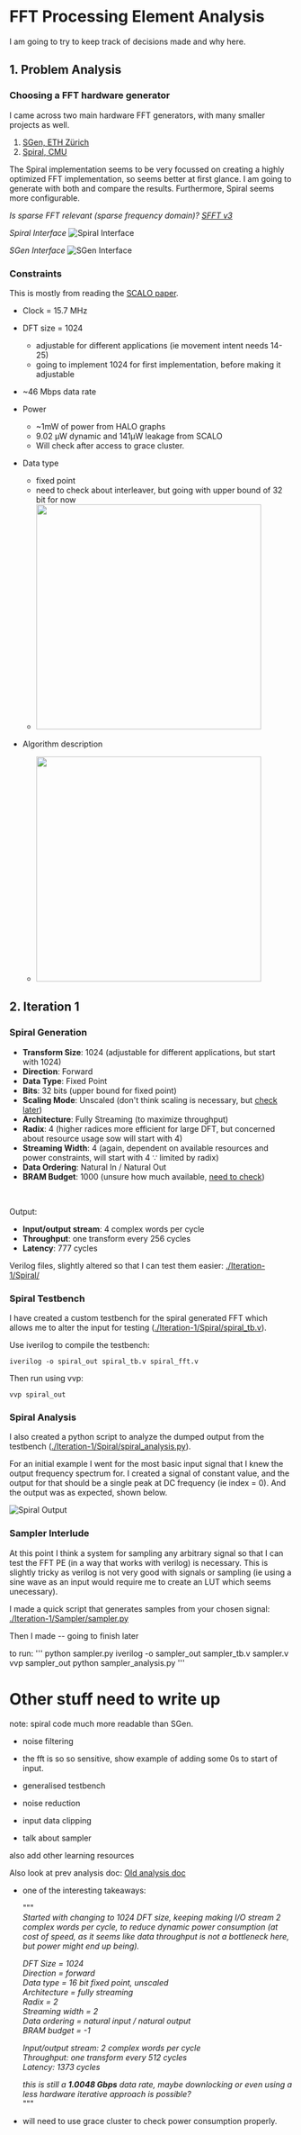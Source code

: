 # FFT Processing Element Analysis

I am going to try to keep track of decisions made and why here.

## 1. Problem Analysis

### Choosing a FFT hardware generator

I came across two main hardware FFT generators, with many smaller projects as well.

1. [SGen, ETH Zürich](https://acl.inf.ethz.ch/research/hardware/)
2. [Spiral, CMU](https://www.spiral.net/hardware/dftgen.html)

The Spiral implementation seems to be very focussed on creating a highly optimized FFT implementation, so seems better at first glance. I am going to generate with both and compare the results. Furthermore, Spiral seems more configurable.

*Is sparse FFT relevant (sparse frequency domain)? [SFFT v3](https://www.spiral.net/software/sfft.html)*

*Spiral Interface*
![Spiral Interface](./Images/Spiral_interface.png) 

*SGen Interface*
![SGen Interface](./Images/SGen_interface.png)


### Constraints 

This is mostly from reading the [SCALO paper](https://mckarthik7.github.io/pdfs/ksriram_scalo.pdf).

- Clock = 15.7 MHz

- DFT size = 1024 
    - adjustable for different applications (ie movement intent needs 14-25)
    - going to implement 1024 for first implementation, before making it adjustable

- ~46 Mbps data rate

- Power
    - ~1mW of power from HALO graphs
    - 9.02 µW dynamic and 141µW leakage from SCALO 
    - Will check after access to grace cluster.

- Data type
    - fixed point
    - need to check about interleaver, but going with upper bound of 32 bit for now
    - <img src="./Images/data_types.png" width="400">

- Algorithm description
    - <img src="./Images/FFT_desc.png" width="400">

## 2. Iteration 1

### Spiral Generation
- **Transform Size**: 1024 (adjustable for different applications, but start with 1024)
- **Direction**: Forward
- **Data Type**: Fixed Point
- **Bits**: 32 bits (upper bound for fixed point)
- **Scaling Mode**: Unscaled (don't think scaling is necessary, but <u>check later</u>)
- **Architecture**: Fully Streaming (to maximize throughput)
- **Radix**: 4 (higher radices more efficient for large DFT, but concerned about resource usage sow will start with 4)
- **Streaming Width**: 4 (again, dependent on available resources and power constraints, will start with 4 ∵ limited by radix)
- **Data Ordering**: Natural In / Natural Out
- **BRAM Budget**: 1000 (unsure how much available, <u>need to check</u>)

<br>

Output: 
- **Input/output stream**: 4 complex words per cycle
- **Throughput**: one transform every 256 cycles
- **Latency**: 777 cycles

Verilog files, slightly altered so that I can test them easier: [./Iteration-1/Spiral/](./Iteration-1/Spiral/)

### Spiral Testbench

I have created a custom testbench for the spiral generated FFT which allows me to alter the input for testing ([./Iteration-1/Spiral/spiral_tb.v](./Iteration-1/Spiral/spiral_tb.v)).

Use iverilog to compile the testbench:

`iverilog -o spiral_out spiral_tb.v spiral_fft.v`

Then run using vvp:

`vvp spiral_out`

### Spiral Analysis

I also created a python script to analyze the dumped output from the testbench ([./Iteration-1/Spiral/spiral_analysis.py](./Iteration-1/Spiral/spiral_analysis.py)).

For an initial example I went for the most basic input signal that I knew the output frequency spectrum for. I created a signal of constant value, and the output for that should be a single peak at DC frequency (ie index = 0). And the output was as expected, shown below.

![Spiral Output](./Images/iteration_1/const_signal.png)

### Sampler Interlude

At this point I think a system for sampling any arbitrary signal so that I can test the FFT PE (in a way that works with verilog) is necessary. This is slightly tricky as verilog is not very good with signals or sampling (ie using a sine wave as an input would require me to create an LUT which seems unecessary).

I made a quick script that generates samples from your chosen signal: [./Iteration-1/Sampler/sampler.py](./Iteration-1/Sampler/sampler.py)

Then I made -- going to finish later

to run:
'''
python sampler.py
iverilog -o sampler_out sampler_tb.v sampler.v
vvp sampler_out
python sampler_analysis.py
'''

# Other stuff need to write up
note: spiral code much more readable than SGen.

- noise filtering

- the fft is so so sensitive, show example of adding some 0s to start of input.

- generalised testbench

- noise reduction

- input data clipping

- talk about sampler

also add other learning resources

Also look at prev analysis doc: [Old analysis doc](./FFT-Spiral-HALO/readme.md)

- one of the interesting takeaways:

    """ <br>
    *Started with changing to 1024 DFT size, keeping making I/O stream 2 complex words per cycle, to reduce dynamic power consumption (at cost of speed, as it seems like data throughput is not a bottleneck here, but power might end up being).*

    *DFT Size = 1024 <br>*
    *Direction = forward <br>*
    *Data type = 16 bit fixed point, unscaled <br>*
    *Architecture = fully streaming <br>*
    *Radix = 2 <br>*
    *Streaming width = 2 <br>*
    *Data ordering = natural input / natural output <br>*
    *BRAM budget = -1*

    *Input/output stream: 2 complex words per cycle* <br>
    *Throughput: one transform every 512 cycles* <br>
    *Latency: 1373 cycles*

    *this is still a **1.0048 Gbps** data rate, maybe downlocking or even using a less hardware iterative approach is possible?* <br>
    """

- will need to use grace cluster to check power consumption properly.

